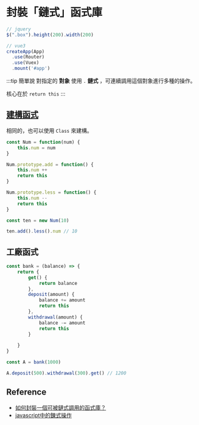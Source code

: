 # 封裝「鏈式」函式庫

```js
// jquery
$(".box").height(200).width(200) 

// vue3
createApp(App)
  .use(Router)
  .use(Vuex)
  .mount('#app')
```

:::tip 簡單說
對指定的 **對象** 使用 `.` **鏈式** ，可連續調用這個對象進行多種的操作。

核心在於 `return this`
:::

## [建構函式](/Javascript/constructor) 
相同的，也可以使用 `Class` 來建構。
```js
const Num = function(num) {
	this.num = num
}

Num.prototype.add = function() {
	this.num ++
	return this
}

Num.prototype.less = function() {
    this.num --
	return this
}

const ten = new Num(10)

ten.add().less().num // 10
```

## 工廠函式
```js
const bank = (balance) => {
    return {
        get() {
            return balance
        },
        deposit(amount) {
            balance += amount
            return this
        },
        withdrawal(amount) {
            balance -= amount
            return this
        }
        
    }
}

const A = bank(1000)

A.deposit(500).withdrawal(300).get() // 1200
```

## Reference
- [如何封裝一個可被鏈式調用的函式庫？](https://realdennis.medium.com/%E5%A6%82%E4%BD%95%E5%B0%81%E8%A3%9D%E4%B8%80%E5%80%8B%E5%8F%AF%E8%A2%AB%E9%8F%88%E5%BC%8F%E8%AA%BF%E7%94%A8%E7%9A%84%E5%87%BD%E5%BC%8F%E5%BA%AB-a64ca464be32)
- [javascript中的鍊式操作](https://zhuanlan.zhihu.com/p/110512501)
